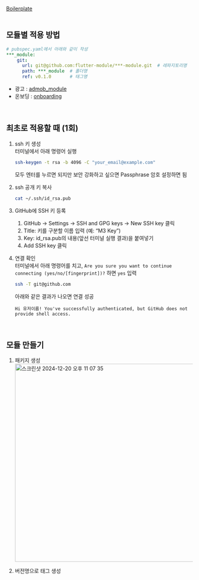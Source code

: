 [Boilerplate](https://github.com/flutter-module/Boilerplate)
<br/>
<br/>
  
## 모듈별 적용 방법
```yml
# pubspec.yaml에서 아래와 같이 작성
***_module:
    git:
      url: git@github.com:flutter-module/***-module.git  # 레파지토리명
      path: ***_module  # 폴더명
      ref: v0.1.0       # 태그명
```
- 광고 : [admob_module](https://github.com/flutter-module/admob-module/blob/main/admob_module/README.md)
- 온보딩 : [onboarding](https://github.com/flutter-module/Onboarding-module/blob/main/README.md)
<br/>

## 최초로 적용할 때 (1회)

1. ssh 키 생성  
   터미널에서 아래 명령어 실행
   
   ```bash
   ssh-keygen -t rsa -b 4096 -C "your_email@example.com"
   ```
   모두 엔터를 누르면 되지만 보안 강화하고 싶으면 Passphrase 암호 설정하면 됨

2. ssh 공개 키 복사
   ```bash
   cat ~/.ssh/id_rsa.pub
   ```

3. GitHub에 SSH 키 등록  
    1.	GitHub → Settings → SSH and GPG keys → New SSH key 클릭  
	2.	Title: 키를 구분할 이름 입력 (예: “M3 Key”)  
	3.	Key: id_rsa.pub의 내용(앞선 터미널 실행 결과)을 붙여넣기  
	4.	Add SSH key 클릭  

4. 연결 확인  
   터미널에서 아래 명령어를 치고, `Are you sure you want to continue connecting (yes/no/[fingerprint])?` 하면 `yes` 입력
   ```bash
   ssh -T git@github.com 
   ```

   아래와 같은 결과가 나오면 연결 성공
   ```
   Hi 유저이름! You've successfully authenticated, but GitHub does not provide shell access.
   ```
<br/>

## 모듈 만들기
1. 패키지 생성  
   <img width="533" alt="스크린샷 2024-12-20 오후 11 07 35" src="https://github.com/user-attachments/assets/36692611-11c9-4b75-b28c-5b9d24d449df" />

2. 버전명으로 태그 생성
